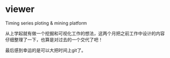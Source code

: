 # viewer
Timing series ploting &amp; mining platform

从上学起就有做一个挖掘和可视化工作的想法，这两个月把之前工作中设计的内容仔细整理了一下，也算是对过去的一个交代了吧！

最后感到幸运的是可以大把时间上git了。
